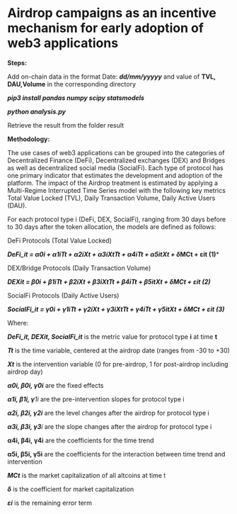 # **Airdrop campaigns as an incentive mechanism for early adoption of web3 applications**

**Steps:**

Add on-chain data in the format Date: ***dd/mm/yyyyy*** and value of **TVL, DAU,Volume** in the corresponding directory

***pip3 install pandas numpy scipy statsmodels***

***python analysis.py***

Retrieve the result from the folder result

**Methodology:**

The use cases of web3 applications can be grouped into the categories of Decentralized Finance (DeFi), Decentralized exchanges (DEX) and Bridges as well as decentralized social media (SocialFi). Each type of protocol has one primary indicator that estimates the development and adoption of the platform. The impact of the Airdrop treatment is estimated by applying a Multi-Regime Interrupted Time Series model with the following key metrics Total Value Locked (TVL), Daily Transaction Volume, Daily Active Users (DAU).

For each protocol type i (DeFi, DEX, SocialFi), ranging from 30 days before to 30 days after the token allocation, the models are defined as follows:

DeFi Protocols (Total Value Locked)

***DeFi_it = α0i + α1iTt + α2iXt + α3iXtTt + α4iTt + α5itXt + δ*MCt + εit (1)***

DEX/Bridge Protocols (Daily Transaction Volume)

***DEXit = β0i + β1iTt + β2iXt + β3iXtTt + β4iTt + β5itXt + δMCt + εit (2)***

SocialFi Protocols (Daily Active Users)

***SocialFi_it = γ0i + γ1iTt + γ2iXt + γ3iXtTt + γ4iTt + γ5itXt + δMCt + εit (3)***

Where:

***DeFi_it, DEXit, SocialFi_it***  is the metric value for protocol type **i** at time **t**

***Tt***  is the time variable,
centered at the airdrop date (ranges from -30 to +30)

***Xt*** is the intervention variable
(0 for pre-airdrop, 1 for post-airdrop including airdrop day)

***α0i, β0i, γ0i*** are
the fixed effects

***α1i, β1i, γ**1i* are
the pre-intervention slopes for protocol type i

***α2i, β2i, γ2i*** are
the level changes after the airdrop for protocol type i

***α3i, β3i, γ3**i* are
the slope changes after the airdrop for protocol type i

**α4i, β4i, γ4i** are the coefficients
for the time trend

**α5i, β5i, γ5i** are the coefficients
for the interaction between time trend and intervention

***MCt*** is the market capitalization
of all altcoins at time t

***δ***  is the coefficient for market capitalization

***εi***  is the remaining error term

